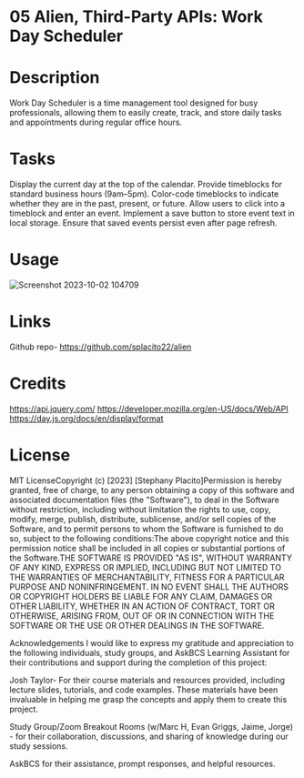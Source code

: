 # 05 Alien, Third-Party APIs: Work Day Scheduler

# Description

Work Day Scheduler is a time management tool designed for busy professionals, allowing them to easily create, track, and store daily tasks and appointments during regular office hours.

# Tasks

Display the current day at the top of the calendar.
Provide timeblocks for standard business hours (9am–5pm).
Color-code timeblocks to indicate whether they are in the past, present, or future.
Allow users to click into a timeblock and enter an event.
Implement a save button to store event text in local storage.
Ensure that saved events persist even after page refresh.

# Usage

![Screenshot 2023-10-02 104709](https://github.com/splacito22/alien/assets/136421961/628457f3-c081-4731-a445-549208afb32b)

# Links

Github repo- https://github.com/splacito22/alien

# Credits

https://api.jquery.com/
https://developer.mozilla.org/en-US/docs/Web/API
https://day.js.org/docs/en/display/format

# License

​MIT License​Copyright (c) [2023] [Stephany Placito]​Permission is hereby granted, free of charge, to any person obtaining a copy of this software and associated documentation files (the "Software"), to deal in the Software without restriction, including without limitation the rights to use, copy, modify, merge, publish, distribute, sublicense, and/or sell copies of the Software, and to permit persons to whom the Software is furnished to do so, subject to the following conditions:​The above copyright notice and this permission notice shall be included in all copies or substantial portions of the Software.​THE SOFTWARE IS PROVIDED "AS IS", WITHOUT WARRANTY OF ANY KIND, EXPRESS OR IMPLIED, INCLUDING BUT NOT LIMITED TO THE WARRANTIES OF MERCHANTABILITY, FITNESS FOR A PARTICULAR PURPOSE AND NONINFRINGEMENT. IN NO EVENT SHALL THE AUTHORS OR COPYRIGHT HOLDERS BE LIABLE FOR ANY CLAIM, DAMAGES OR OTHER LIABILITY, WHETHER IN AN ACTION OF CONTRACT, TORT OR OTHERWISE, ARISING FROM, OUT OF OR IN CONNECTION WITH THE SOFTWARE OR THE USE OR OTHER DEALINGS IN THE SOFTWARE.

Acknowledgements I would like to express my gratitude and appreciation to the following individuals, study groups, and AskBCS Learning Assistant for their contributions and support during the completion of this project:

Josh Taylor- For their course materials and resources provided, including lecture slides, tutorials, and code examples. These materials have been invaluable in helping me grasp the concepts and apply them to create this project.

Study Group/Zoom Breakout Rooms (w/Marc H, Evan Griggs, Jaime, Jorge) - for their collaboration, discussions, and sharing of knowledge during our study sessions.

AskBCS for their assistance, prompt responses, and helpful resources.

